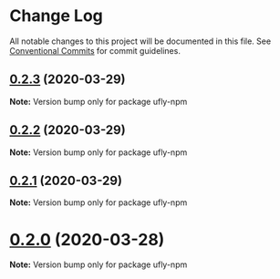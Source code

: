 # Change Log

All notable changes to this project will be documented in this file.
See [Conventional Commits](https://conventionalcommits.org) for commit guidelines.

<a name="0.2.3"></a>
## [0.2.3](https://github.com/lamovv/ufly/compare/v0.2.0...v0.2.3) (2020-03-29)




**Note:** Version bump only for package ufly-npm

<a name="0.2.2"></a>
## [0.2.2](https://github.com/lamovv/ufly/compare/v0.2.1...v0.2.2) (2020-03-29)




**Note:** Version bump only for package ufly-npm

<a name="0.2.1"></a>
## [0.2.1](https://github.com/lamovv/ufly/compare/v0.2.0...v0.2.1) (2020-03-29)




**Note:** Version bump only for package ufly-npm

<a name="0.2.0"></a>
# [0.2.0](https://github.com/lamovv/ufly/compare/v0.1.7...v0.2.0) (2020-03-28)




**Note:** Version bump only for package ufly-npm
